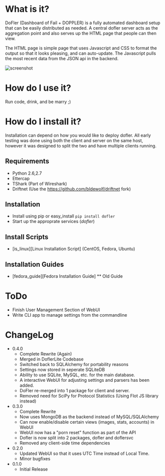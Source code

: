 # What is it?
DoFler (Dashboard of Fail + DOPPLER) is a fully automated dashboard
setup that can be easily distributed as needed.  A central dofler server
acts as the aggregation point and also serves up the HTML page that people 
can then view.

The HTML page is simple page that uses Javascript and CSS to format the
output so that it looks pleasing, and can auto-update.  The Javascript
pulls the most recent data from the JSON api in the backend.

![screenshot](https://raw.github.com/SteveMcGrath/DoFler/master/doc-data/screenshot1-0.4.0.152.png)

# How do I use it?
Run code, drink, and be marry ;)

# How do I install it?
Installation can depend on how you would like to deploy dofler.  All
early testing was done using both the client and server on the same
host, however it was designed to split the two and have multiple
clients running.

## Requirements

* Python 2.6,2.7
* Ettercap
* TShark (Part of Wireshark)
* Driftnet (Use the https://github.com/bldewolf/driftnet fork)

## Installation

* Install using pip or easy_install `pip install dofler`
* Start up the approprate services (_dofler_)

## Install Scripts

* [is_linux][Linux Installation Script] (CentOS, Fedora, Ubuntu)

[is_linux]: https://raw.github.com/SteveMcGrath/DoFler/master/scripts/install.sh

## Installation Guides

* [fedora_guide][Fedora Installation Guide] ** Old Guide

[fedora_guide]: https://raw.github.com/SteveMcGrath/DoFler/master/doc-data/fedora-install-guide.md

# ToDo

* Finish User Management Section of WebUI
* Write CLI app to manage settings from the commandline

# ChangeLog

* 0.4.0
    * Complete Rewrite (Again)
    * Merged in DoflerLite Codebase
    * Switched back to SQLAlchemy for portability reasons
    * Settings now stored in seperate SQLiteDB
    * Ability to use SQLite, MySQL, etc. for the main database.
    * A interactive WebUI for adjusting settings and parsers has been added.
    * DoFler re-merged into 1 package for client and server.
    * Removed need for SciPy for Protocol Statistics (Using Flot JS library instead)
* 0.3.0
	* Complete Rewrite
	* Now uses MongoDB as the backend instead of MySQL/SQLAlchemy
	* Can now enable/disable certain views (images, stats, accounts) in WebUI
	* WebUI now has a "porn reset" function as part of the API
	* Dofler is now split into 2 packages, dofler and doflersvc
	* Removed any client-side time dependencies
* 0.2.0
	* Updated WebUI so that it uses UTC Time instead of Local Time.
	* Minor bugfixes
* 0.1.0
	* Initial Release
